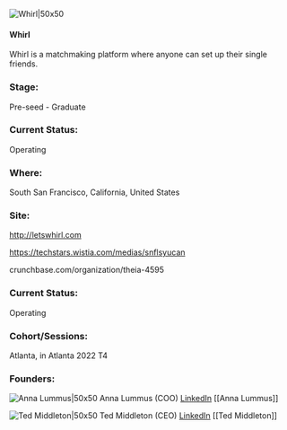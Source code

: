 

![Whirl|50x50](https://apimg.techstars.com/profiles/1663782496413_936455.png)

#### Whirl
Whirl is a matchmaking platform where anyone can set up their single friends.

### Stage: 
Pre-seed - Graduate 

### Current Status: 
Operating

### Where:
South San Francisco, California, United States

### Site:
http://letswhirl.com

https://techstars.wistia.com/medias/snflsyucan

crunchbase.com/organization/theia-4595

### Current Status: 
Operating

### Cohort/Sessions: 
Atlanta, in Atlanta 2022 T4

### Founders: 

![Anna Lummus|50x50]() Anna Lummus (COO) [LinkedIn](https://linkedin.com/in/anna-l-1a7501126) [[Anna Lummus]]

![Ted Middleton|50x50](https://www.f6s.com/content-resource/profiles/3087450_th2.jpg) Ted Middleton (CEO) [LinkedIn](https://linkedin.com/in/tedmid) [[Ted Middleton]]


